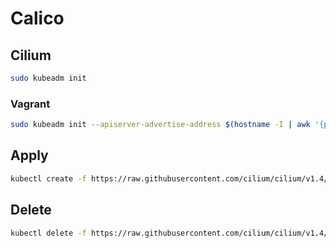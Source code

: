 # Calico

## Cilium

```sh
sudo kubeadm init
```

### Vagrant

```sh
sudo kubeadm init --apiserver-advertise-address $(hostname -I | awk '{print $2}')
```

## Apply

```sh
kubectl create -f https://raw.githubusercontent.com/cilium/cilium/v1.4/examples/kubernetes/1.13/cilium.yaml
```

## Delete

```sh
kubectl delete -f https://raw.githubusercontent.com/cilium/cilium/v1.4/examples/kubernetes/1.13/cilium.yaml
```
